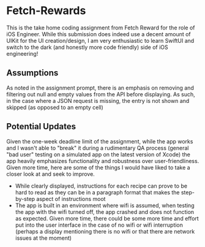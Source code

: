 # Fetch-Rewards

This is the take home coding assignment from Fetch Reward for the role of iOS Engineer. While this submission does indeed use a decent amount of UIKit for the UI creation/design, I am very enthusiastic to learn SwiftUI and switch to the dark (and honestly more code friendly) side of iOS engineering!

## Assumptions

As noted in the assignment prompt, there is an emphasis on removing and filtering out null and empty values from the API before displaying. As such, in the case where a JSON request is missing, the entry is not shown and skipped (as opposed to an empty cell)

## Potential Updates

Given the one-week deadline limit of the assignment, while the app works and I wasn't able to "break" it during a rudimentary QA process (general "bad user" testing on a simulated app on the latest version of Xcode) the app heavily emphasizes functionality and robustness over user-friendliness. Given more time, here are some of the things I would have liked to take a closer look at and seek to improve.
- While clearly displayed, instructions for each recipe can prove to be hard to read as they can be in a paragraph format that makes the step-by-step aspect of instructions moot
- The app is built in an environment where wifi is assumed, when testing the app with the wifi turned off, the app crashed and does not function as expected. Given more time, there could be some more time and effort put into the user interface in the case of no wifi or wifi interruption (perhaps a display mentioning there is no wifi or that there are network issues at the moment)
